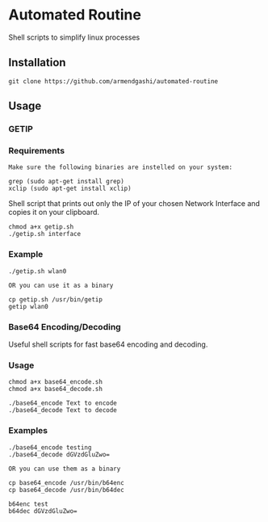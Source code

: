 # Automated Routine

Shell scripts to simplify linux processes

## Installation

```
git clone https://github.com/armendgashi/automated-routine
```

## Usage

### GETIP

### Requirements

```
Make sure the following binaries are instelled on your system:

grep (sudo apt-get install grep)
xclip (sudo apt-get install xclip)
```

Shell script that prints out only the IP of your chosen Network Interface and copies it on your clipboard.

```
chmod a+x getip.sh
./getip.sh interface
```

### Example

```
./getip.sh wlan0

OR you can use it as a binary

cp getip.sh /usr/bin/getip
getip wlan0
```

### Base64 Encoding/Decoding

Useful shell scripts for fast base64 encoding and decoding.

### Usage

```
chmod a+x base64_encode.sh
chmod a+x base64_decode.sh

./base64_encode Text to encode
./base64_decode Text to decode
```

### Examples

```
./base64_encode testing
./base64_decode dGVzdGluZwo=

OR you can use them as a binary

cp base64_encode /usr/bin/b64enc
cp base64_decode /usr/bin/b64dec

b64enc test
b64dec dGVzdGluZwo=
```

